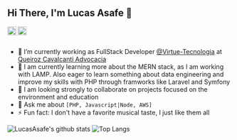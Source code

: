 ## Hi There, I'm Lucas Asafe 👋

<a href="https://www.linkedin.com/in/lucasasafe/">
  <img align="left" alt="Lucas Asafe | Linkedin" width="20px" src="https://raw.githubusercontent.com/lucasasafe/lucasasafe/master/assets/linkedin-brands.svg" />
</a>
<a href="https://twitter.com/Lucas_Asafe1">
  <img align="left" alt="Lucas Asafe | Twitter" width="20px" src="https://raw.githubusercontent.com/lucasasafe/lucasasafe/master/assets/twitter-square-brands.svg" />
</a>

<br />
<br />

- 🔭 I’m currently working as FullStack Developer [@Virtue-Tecnologia](https://github.com/virtuetecnologia) at [Queiroz Cavalcanti Advocacia](https://github.com/Queiroz-Cavalcanti-Advocacia)
- 🌱 I am currently learning more about the MERN stack, as I am working with LAMP. Also eager to learn something about data engineering and improve my skills with PHP through framworks like Laravel and Symfony
- 👯 I am looking strongly to collaborate on projects focused on the environment and education
- 💬 Ask me about `[PHP, Javascript|Node, AWS]` 
- ⚡ Fun fact: I don't have a favorite musical taste, I just like them all

![LucasAsafe's github stats](https://github-readme-stats.vercel.app/api?username=LucasAsafe&hide=contribs,issues) ![Top Langs](https://github-readme-stats.vercel.app/api/top-langs/?username=LucasAsafe&layout=compact)



